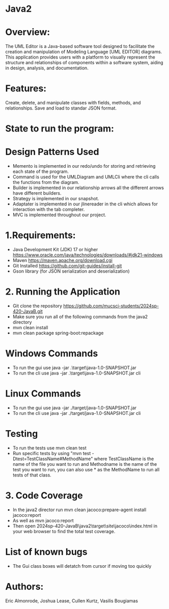 # Java2
# Overview:

The UML Editor is a Java-based software tool designed to facilitate the creation and manipulation of Modeling Language [UML EDITOR] diagrams. 
This application provides users with a platform to visually represent the structure and relationships of components within a software system, 
aiding in design, analysis, and documentation.

# Features:

Create, delete, and manipulate classes with fields, methods, and relationships.
Save and load to standar JSON format.

# State to run the program:

# Design Patterns Used
- Memento is implemented in our redo/undo for storing and retrieving each state of the program.
- Command is used for the UMLDiagram and UMLCli where the cli calls the functions from the diagram.
- Builder is implemented in our relationship arrows all the different arrows have different builders.
- Strategy is implemented in our snapshot.
- Adaptater is implemented in our jlinereader in the cli which allows for interaction with the tab completer.
- MVC is implemented throughout our project.

# 1.Requirements: 

- Java Development Kit (JDK) 17 or higher https://www.oracle.com/java/technologies/downloads/#jdk21-windows
- Maven https://maven.apache.org/download.cgi
- Git Installed https://github.com/git-guides/install-git
- Gson library (for JSON serialization and deserialization)

# 2. Running the Application
- Git clone the repository https://github.com/mucsci-students/2024sp-420-JavaB.git
- Make sure you run all of the following commands from the java2 directory
- mvn clean install
- mvn clean package spring-boot:repackage
# Windows Commands
- To run the gui use java -jar .\target\java-1.0-SNAPSHOT.jar
- To run the cli use java -jar .\target\java-1.0-SNAPSHOT.jar cli
# Linux Commands
- To run the gui use java -jar ./target/java-1.0-SNAPSHOT.jar
- To run the cli use java -jar ./target/java-1.0-SNAPSHOT.jar cli
# Testing
- To run the tests use mvn clean test
- Run specific tests by using "mvn test -Dtest=TestClassName#MethodName" where TestClassName is the name of the file you want to run and Methodname is the name of the test you want to run, you can also use * as the MethodName to run all tests of that class.

# 3. Code Coverage
- In the java2 director run mvn clean jacoco:prepare-agent install jacoco:report
- As well as mvn jacoco:report
- Then open 2024sp-420-JavaB\java2\target\site\jacoco\index.html in your web browser to find the total test coverage.

# List of known bugs
- The Gui class boxes will detatch from cursor if moving too quickly


# Authors: 
   Eric Almonrode, Joshua Lease, Cullen Kurtz, Vasilis Bougiamas

